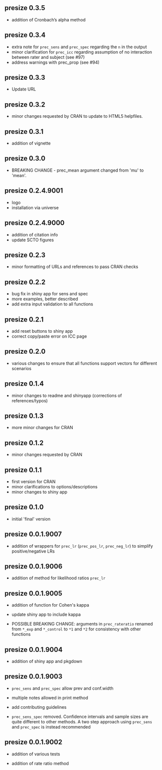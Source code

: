 presize 0.3.5
-----------------------------------------

* addition of Cronbach’s alpha method

presize 0.3.4
-----------------------------------------

* extra note for `prec_sens` and `prec_spec` regarding the `n` in the output
* minor clarification for `prec_icc` regarding assumption of no interaction between rater and subject (see #97)
* address warnings with prec_prop (see #94)

presize 0.3.3
-----------------------------------------

* Update URL

presize 0.3.2
-----------------------------------------

* minor changes requested by CRAN to update to HTML5 helpfiles.

presize 0.3.1
-----------------------------------------

* addition of vignette

presize 0.3.0
-----------------------------------------

* BREAKING CHANGE - prec_mean argument changed from 'mu' to 'mean'.


presize 0.2.4.9001
-----------------------------------------

* logo
* installation via universe


presize 0.2.4.9000
-----------------------------------------

* addition of citation info
* update SCTO figures

presize 0.2.3
-----------------------------------------

* minor formatting of URLs and references to pass CRAN checks

presize 0.2.2
-----------------------------------------

* bug fix in shiny app for sens and spec
* more examples, better described
* add extra input validation to all functions

presize 0.2.1
-----------------------------------------

* add reset buttons to shiny app
* correct copy/paste error on ICC page

presize 0.2.0
-----------------------------------------

* various changes to ensure that all functions support vectors for different scenarios


presize 0.1.4
-----------------------------------------

* minor changes to readme and shinyapp (corrections of references/typos)

presize 0.1.3
-----------------------------------------

* more minor changes for CRAN 

presize 0.1.2
-----------------------------------------

* minor changes requested by CRAN 

presize 0.1.1
-----------------------------------------

* first version for CRAN
* minor clarifications to options/descriptions
* minor changes to shiny app

presize 0.1.0
-----------------------------------------

* initial 'final' version

presize 0.0.1.9007
-----------------------------------------

* addition of wrappers for `prec_lr` (`prec_pos_lr`, `prec_neg_lr`) to simplify positive/negative LRs


presize 0.0.1.9006
-----------------------------------------

* addition of method for likelihood ratios `prec_lr`

presize 0.0.1.9005
-----------------------------------------

* addition of function for Cohen's kappa

* update shiny app to include kappa

* POSSIBLE BREAKING CHANGE: arguments in `prec_rateratio` renamed from `*_exp` and `*_control` to `*1` and `*2` for consistency with other functions

presize 0.0.1.9004
-----------------------------------------

* addition of shiny app and pkgdown

presize 0.0.1.9003
-----------------------------------------

* `prec_sens` and `prec_spec` allow prev and conf.width

* multiple notes allowed in print method

* add contributing guidelines

* `prec_sens_spec` removed. Confidence intervals and sample sizes are quite different to other methods. A two step approach using `prec_sens` and `prec_spec` is instead recommended


presize 0.0.1.9002
-----------------------------------------

* addition of various tests

* addition of rate ratio method
